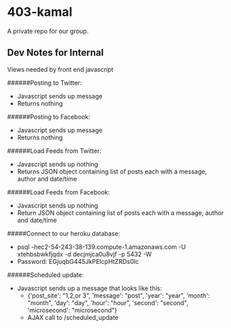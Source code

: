403-kamal
=========

A private repo for our group.

Dev Notes for Internal
-----

Views needed by front end javascript

######Posting to Twitter:
* Javascript sends up message
* Returns nothing

######Posting to Facebook:
* Javascript sends up message
* Returns nothing

######Load Feeds from Twitter:
* Javascript sends up nothing
* Returns JSON object containing list of posts each with a message, author and date/time

######Load Feeds from Facebook:
* Javascript sends up nothing
* Return JSON object containing list of posts each with a message, author and date/time

#####Connect to our heroku database:
* psql -hec2-54-243-38-139.compute-1.amazonaws.com -U xtehbsbwkfjqdx -d decjmjca0u8vjf -p 5432 -W
* Password: EGjuqbG445JkPEIcpHtZRDs0lc


######Scheduled update:
* Javascript sends up a message that looks like this:
    * {'post_site': "1,2,or 3", 'message': "post", 'year': "year", 'month': "month", 'day': "day", 'hour': "hour", 'second': "second", 'microsecond': "microsecond"}
    * AJAX call to /scheduled_update

